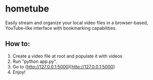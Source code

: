 # hometube
Easily stream and organize your local video files in a browser-based, YouTube-like interface with bookmarking capabilities.

## How to:
1. Create a video file at root and populate it with videos
2. Run "python app.py".
3. Go to (http://127.0.0.1:5000)[http://127.0.0.1:5000]
4. Enjoy!
